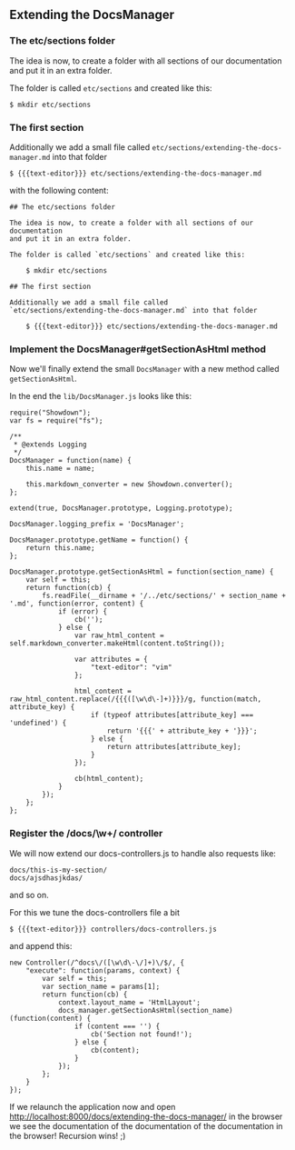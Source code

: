 ## Extending the DocsManager

### The etc/sections folder

The idea is now, to create a folder with all sections of our documentation
and put it in an extra folder.

The folder is called `etc/sections` and created like this:

    $ mkdir etc/sections

### The first section

Additionally we add a small file called
`etc/sections/extending-the-docs-manager.md` into that folder

    $ {{{text-editor}}} etc/sections/extending-the-docs-manager.md

with the following content:

    ## The etc/sections folder
    
    The idea is now, to create a folder with all sections of our documentation
    and put it in an extra folder.
    
    The folder is called `etc/sections` and created like this:
    
        $ mkdir etc/sections
    
    ## The first section
    
    Additionally we add a small file called
    `etc/sections/extending-the-docs-manager.md` into that folder
    
        $ {{{text-editor}}} etc/sections/extending-the-docs-manager.md


### Implement the DocsManager#getSectionAsHtml method

Now we'll finally extend the small `DocsManager` with a new method called
`getSectionAsHtml`.

In the end the `lib/DocsManager.js` looks like this:

    require("Showdown");
    var fs = require("fs");
    
    /**
     * @extends Logging
     */
    DocsManager = function(name) {
        this.name = name;
        
        this.markdown_converter = new Showdown.converter();
    };
    
    extend(true, DocsManager.prototype, Logging.prototype);
    
    DocsManager.logging_prefix = 'DocsManager';
    
    DocsManager.prototype.getName = function() {
        return this.name;
    };
    
    DocsManager.prototype.getSectionAsHtml = function(section_name) {
        var self = this;
        return function(cb) {
            fs.readFile(__dirname + '/../etc/sections/' + section_name + '.md', function(error, content) {
                if (error) {
                    cb('');
                } else {
                    var raw_html_content = self.markdown_converter.makeHtml(content.toString());
                    
                    var attributes = {
                        "text-editor": "vim"
                    };
                    
                    html_content = raw_html_content.replace(/{{{([\w\d\-]+)}}}/g, function(match, attribute_key) {
                        if (typeof attributes[attribute_key] === 'undefined') {
                            return '{{{' + attribute_key + '}}}';
                        } else {
                            return attributes[attribute_key];
                        }
                    });
                    
                    cb(html_content);
                }
            });
        };
    };


### Register the /docs/\w+/ controller

We will now extend our docs-controllers.js to handle also requests like:

    docs/this-is-my-section/
    docs/ajsdhasjkdas/
    
and so on.

For this we tune the docs-controllers file a bit

    $ {{{text-editor}}} controllers/docs-controllers.js

and append this:

    new Controller(/^docs\/([\w\d\-\/]+)\/$/, {
        "execute": function(params, context) {
            var self = this;
            var section_name = params[1];
            return function(cb) {
                context.layout_name = 'HtmlLayout';
                docs_manager.getSectionAsHtml(section_name)(function(content) {
                    if (content === '') {
                        cb('Section not found!');
                    } else {
                        cb(content);
                    }
                });
            };
        }
    });

If we relaunch the application now and open
<http://localhost:8000/docs/extending-the-docs-manager/> in the browser we see
the documentation of the documentation of the documentation in the browser!
Recursion wins! ;)